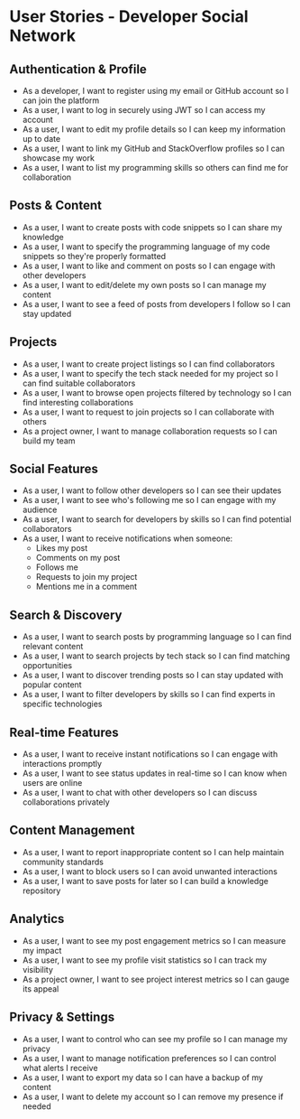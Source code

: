 # User Stories - Developer Social Network

## Authentication & Profile
- As a developer, I want to register using my email or GitHub account so I can join the platform
- As a user, I want to log in securely using JWT so I can access my account
- As a user, I want to edit my profile details so I can keep my information up to date
- As a user, I want to link my GitHub and StackOverflow profiles so I can showcase my work
- As a user, I want to list my programming skills so others can find me for collaboration

## Posts & Content
- As a user, I want to create posts with code snippets so I can share my knowledge
- As a user, I want to specify the programming language of my code snippets so they're properly formatted
- As a user, I want to like and comment on posts so I can engage with other developers
- As a user, I want to edit/delete my own posts so I can manage my content
- As a user, I want to see a feed of posts from developers I follow so I can stay updated

## Projects
- As a user, I want to create project listings so I can find collaborators
- As a user, I want to specify the tech stack needed for my project so I can find suitable collaborators
- As a user, I want to browse open projects filtered by technology so I can find interesting collaborations
- As a user, I want to request to join projects so I can collaborate with others
- As a project owner, I want to manage collaboration requests so I can build my team

## Social Features
- As a user, I want to follow other developers so I can see their updates
- As a user, I want to see who's following me so I can engage with my audience
- As a user, I want to search for developers by skills so I can find potential collaborators
- As a user, I want to receive notifications when someone:
  - Likes my post
  - Comments on my post
  - Follows me
  - Requests to join my project
  - Mentions me in a comment

## Search & Discovery
- As a user, I want to search posts by programming language so I can find relevant content
- As a user, I want to search projects by tech stack so I can find matching opportunities
- As a user, I want to discover trending posts so I can stay updated with popular content
- As a user, I want to filter developers by skills so I can find experts in specific technologies

## Real-time Features
- As a user, I want to receive instant notifications so I can engage with interactions promptly
- As a user, I want to see status updates in real-time so I can know when users are online
- As a user, I want to chat with other developers so I can discuss collaborations privately

## Content Management
- As a user, I want to report inappropriate content so I can help maintain community standards
- As a user, I want to block users so I can avoid unwanted interactions
- As a user, I want to save posts for later so I can build a knowledge repository

## Analytics
- As a user, I want to see my post engagement metrics so I can measure my impact
- As a user, I want to see my profile visit statistics so I can track my visibility
- As a project owner, I want to see project interest metrics so I can gauge its appeal

## Privacy & Settings
- As a user, I want to control who can see my profile so I can manage my privacy
- As a user, I want to manage notification preferences so I can control what alerts I receive
- As a user, I want to export my data so I can have a backup of my content
- As a user, I want to delete my account so I can remove my presence if needed 